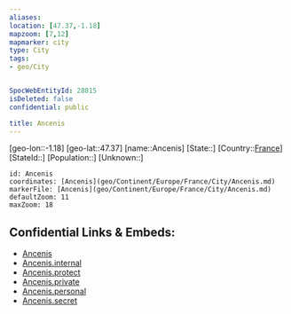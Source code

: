 ```yaml
---
aliases: 
location: [47.37,-1.18]
mapzoom: [7,12] 
mapmarker: city 
type: City
tags:
- geo/City


SpocWebEntityId: 28815
isDeleted: false
confidential: public

title: Ancenis
---
```

[geo-lon::-1.18]
[geo-lat::47.37]
[name::Ancenis]
[State::]
[Country::[France](geo/Continent/Europe/France.md)]
[StateId::]
[Population::]
[Unknown::]


```leaflet
id: Ancenis
coordinates: [Ancenis](geo/Continent/Europe/France/City/Ancenis.md)
markerFile: [Ancenis](geo/Continent/Europe/France/City/Ancenis.md)
defaultZoom: 11 
maxZoom: 18
```


## Confidential Links & Embeds: 
- [Ancenis](../../../../../../_public/geo/Continent/Europe/France/City/Ancenis.md) 
- [Ancenis.internal](../../../../../../_internal/geo/Continent/Europe/France/City/Ancenis.internal.md) 
- [Ancenis.protect](../../../../../../_protect/geo/Continent/Europe/France/City/Ancenis.protect.md) 
- [Ancenis.private](../../../../../../_private/geo/Continent/Europe/France/City/Ancenis.private.md) 
- [Ancenis.personal](../../../../../../_personal/geo/Continent/Europe/France/City/Ancenis.personal.md) 
- [Ancenis.secret](../../../../../../_secret/geo/Continent/Europe/France/City/Ancenis.secret.md) 
